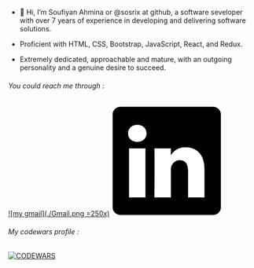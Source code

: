 - 👋 Hi, I’m Soufiyan Ahmina or @sosrix at github, a software seveloper with over 7 years of experience in
developing and delivering software solutions. 

 - Proficient with HTML, CSS, Bootstrap, JavaScript, React, and Redux. 
        
 - Extremely dedicated, approachable and mature, with an outgoing personality and a genuine desire to succeed.
 
 ###### You could reach me through :

[![my gmail](./Gmail.png =250x)](mailto:Ahminasoufiyan@gmail.com) [![my linkedin](./LinkedIn.png)](https://www.linkedin.com/in/AHMINA/)


###### My codewars profile :

[![CODEWARS](https://www.codewars.com/users/AHMINA/badges/large=250x)](https://www.codewars.com/users/AHMINA)

<!---
sosrix/sosrix is a ✨ special ✨ repository because its `README.md` (this file) appears on your GitHub profile.
You can click the Preview link to take a look at your changes.
--->

